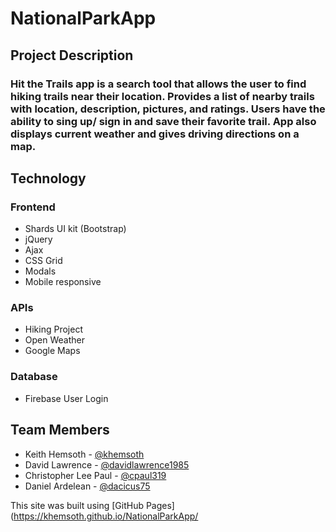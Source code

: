 # NationalParkApp
## Project Description
### Hit the Trails app is a search tool that allows the user to find hiking trails near their location.  Provides a list of nearby trails with location, description, pictures, and ratings. Users have the ability to sing up/ sign in and save their favorite trail.  App also displays current weather and gives driving directions on a map.


## Technology

### Frontend
* Shards UI kit (Bootstrap)
* jQuery 
* Ajax
* CSS Grid
* Modals
* Mobile responsive


### APIs
* Hiking Project
* Open Weather
* Google Maps

### Database
* Firebase User Login 

## Team Members
* Keith Hemsoth - [@khemsoth](https://github.com/khemsoth)
* David Lawrence - [@davidlawrence1985](https://github.com/davidlawrence1985)
* Christopher Lee Paul - [@cpaul319](https://github.com/cpaul319)
* Daniel Ardelean - [@dacicus75](https://github.com/dacicus75)

This site was built using [GitHub Pages](https://khemsoth.github.io/NationalParkApp/
